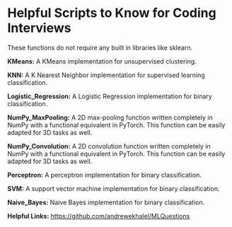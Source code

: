 # Helpful Scripts to Know for Coding Interviews
These functions do not require any built in libraries like sklearn. 

**KMeans:** A KMeans implementation for unsupervised clustering. 

**KNN:** A K Nearest Neighbor implementation for supervised learning classification. 

**Logistic_Regression:** A Logistic Regression implementation for binary classification.

**NumPy_MaxPooling:** A 2D max-pooling function written completely in NumPy with a functional equivalent in PyTorch. This function can be easily adapted for 3D tasks as well. 

**NumPy_Convolution:** A 2D convolution function written completely in NumPy with a functional equivalent in PyTorch. This function can be easily adapted for 3D tasks as well. 

**Perceptron:** A perceptron implementation for binary classification. 

**SVM:** A support vector machine implementation for binary classification. 

**Naive_Bayes:** Naive Bayes implementation for binary classification. 

**Helpful Links:**
https://github.com/andrewekhalel/MLQuestions
